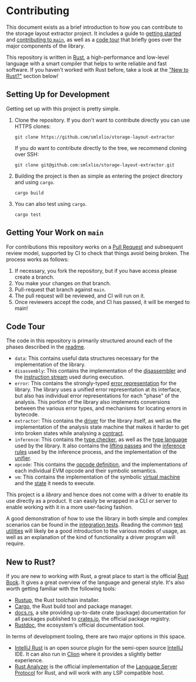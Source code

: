 # Contributing

This document exists as a brief introduction to how you can contribute to the storage layout
extractor project. It includes a guide to [getting started](#setting-up-for-development) and
[contributing to `main`](#getting-your-work-on-main), as well as a [code tour](#code-tour) that
briefly goes over the major components of the library.

This repository is written in [Rust](https://www.rust-lang.org), a high-performance and
low-level language with a smart compiler that helps to write reliable and fast software. If you
haven't worked with Rust before, take a look at the ["New to Rust?"](#new-to-rust) section below!

## Setting Up for Development

Getting set up with this project is pretty simple.

1. Clone the repository. If you don't want to contribute directly you can use HTTPS clones:

   ```shell
   git clone https://github.com/smlxlio/storage-layout-extractor
   ```

   If you _do_ want to contribute directly to the tree, we recommend cloning over SSH:

   ```shell
   git clone git@github.com:smlxlio/storage-layout-extractor.git
   ```

2. Building the project is then as simple as entering the project directory and using `cargo`.

   ```shell
   cargo build
   ```

3. You can also test using `cargo`.

   ```shell
   cargo test
   ```

## Getting Your Work on `main`

For contributions this repository works on a
[Pull Request](https://github.com/smlxl/storage-layout-extractor/pulls) and subsequent review
model, supported by CI to check that things avoid being broken. The process works as follows:

1. If necessary, you fork the repository, but if you have access please create a branch.
2. You make your changes on that branch.
3. Pull-request that branch against `main`.
4. The pull request will be reviewed, and CI will run on it.
5. Once reviewers accept the code, and CI has passed, it will be merged to main!

## Code Tour

The code in this repository is primarily structured around each of the phases described in
the [readme](../README.md).

- `data`: This contains useful data structures necessary for the implementation of the library.
- `disassembly`: This contains the implementation of
  the [disassembler](../src/disassembly/disassembler.rs) and
  the [instruction stream](../src/disassembly/mod.rs) used during execution.
- `error`: This contains the strongly-typed [error representation](../src/error/mod.rs) for the
  library. The library uses a unified error representation at its interface, but also has individual
  error representations for each "phase" of the analysis. This portion of the library also
  implements conversions between the various error types, and mechanisms for locating errors in
  bytecode.
- `extractor`: This contains the [driver](../src/extractor/extractor) for the library itself, as well
  as the implementation of the analysis state machine that makes it harder to get into broken states
  while analysing a [contract](../src/extractor/contract.rs).
- `inference`: This contains the [type checker](../src/tc/mod.rs), as well as the
  [type language](../src/tc/expression.rs) used by the library. It also contains the
  [lifting passes](../src/tc/lift/mod.rs) and the [inference rules](../src/tc/rule/mod.rs) used by
  the inference process, and the implementation of the [unifier](../src/tc/unification.rs).
- `opcode`: This contains the [opcode definition](../src/opcode/mod.rs), and the implementations of
  each individual EVM opcode and their symbolic semantics.
- `vm`: This contains the implementation of the symbolic [virtual machine](../src/vm/mod.rs) and
  the [state](../src/vm/state/mod.rs) it needs to execute.

This project is a _library_ and hence does not come with a driver to enable its use directly as a
product. It can easily be wrapped in a CLI or server to enable working with it in a more user-facing
fashion.

A good demonstration of how to use the library in both simple and complex scenarios can be found in
the [integration tests](../tests). Reading the common [test utilities](../tests/common/mod.rs) will
likely be a good introduction to the various modes of usage, as well as an explanation of the kind
of functionality a driver program will require.

## New to Rust?

If you are new to working with Rust, a great place to start is the official
[Rust Book](https://doc.rust-lang.org/book/). It gives a great overview of the language and
general style. It's also worth getting familiar with the following tools:

- [Rustup](https://rustup.rs), the Rust toolchain installer.
- [Cargo](https://doc.rust-lang.org/cargo/), the Rust build tool and package manager.
- [docs.rs](https://docs.rs), a site providing up-to-date crate (package) documentation for all
  packages published to [crates.io](https://crates.io), the official package registry.
- [Rustdoc](https://doc.rust-lang.org/rustdoc/index.html), the ecosystem's official
  documentation tool.

In terms of development tooling, there are two major options in this space.

- [IntelliJ Rust](https://intellij-rust.github.io) is an open source plugin for the semi-open
  source [IntelliJ](https://www.jetbrains.com/idea/) IDE. It can also run in
  [Clion](https://www.jetbrains.com/idea/) where it provides a slightly better experience.
- [Rust Analyzer](https://rust-analyzer.github.io) is the official implementation of the
  [Language Server Protocol](https://microsoft.github.io/language-server-protocol/) for Rust,
  and will work with any LSP compatible host.
